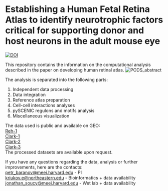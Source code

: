 # Establishing a Human Fetal Retina Atlas to identify neurotrophic factors critical for supporting donor and host neurons in the adult mouse eye<br />

<a href="https://cellxgene.cziscience.com/collections/c11009b8-b113-4a99-9890-78b2f9df9d79"><img src="https://img.shields.io/badge/https%3A%2F%2Fimg.shields.io%2Fbadge%2Fcellxgene-dataset-green?style=flat&label=CellXGene&link=https%3A%2F%2Fcellxgene.cziscience.com%2Fcollections%2Fc11009b8-b113-4a99-9890-78b2f9df9d79" alt="DOI"></a> <br />

This repository contains the information on the computational analysis described in the paper on developing human retinal atlas.
![PODS_abstract](https://github.com/mcrewcow/fetal_retina_PODs_Soucy_Kriukov/assets/77118598/bca539aa-2314-4a4e-8358-4f6d862394e7)



The analysis is separated into the following parts:
1. Independent data processing
2. Data integration
3. Reference atlas preparation
4. Cell-cell interactions analyses
5. pySCENIC regulons and motifs analysis
6. Miscellaneous visualization
                
The data used is public and available on GEO: <br />
[Reh-1](https://www.ncbi.nlm.nih.gov/geo/query/acc.cgi?acc=GSE142526) <br />
[Clark-1](https://www.ncbi.nlm.nih.gov/geo/query/acc.cgi?acc=GSE116106) <br />
[Clark-2](https://www.ncbi.nlm.nih.gov/geo/query/acc.cgi?acc=GSE122970) <br />
[Clark-3](https://www.ncbi.nlm.nih.gov/geo/query/acc.cgi?acc=GSE138002) <br />
The processed datasets are available upon request. <br />

If you have any questions regarding the data, analysis or further improvements, here are the contacts: <br />
petr_baranov@meei.harvard.edu - PI\
kriukov.e@northeastern.edu - Bioinformatics + data availability\
jonathan_soucy@meei.harvard.edu - Wet lab + data availability<br />
<br />
